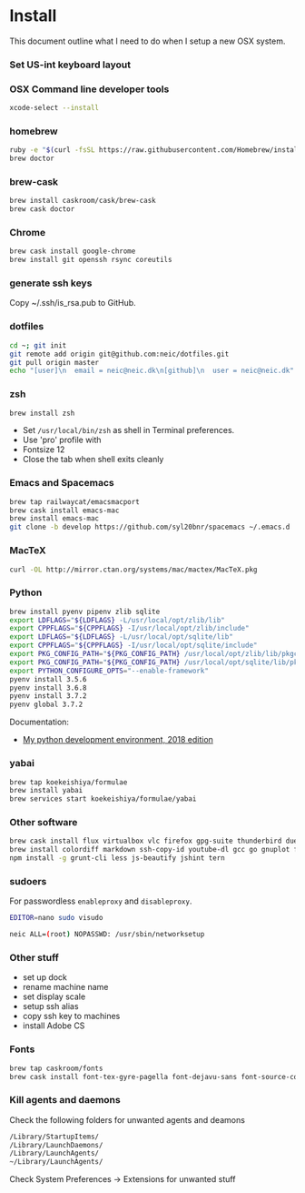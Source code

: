 # Install
This document outline what I need to do when I setup a new OSX
system.

### Set US-int keyboard layout


### OSX Command line developer tools
```sh
xcode-select --install
```


### homebrew
```sh
ruby -e "$(curl -fsSL https://raw.githubusercontent.com/Homebrew/install/master/install)"
brew doctor
```

### brew-cask
```sh
brew install caskroom/cask/brew-cask
brew cask doctor
```

### Chrome
```sh
brew cask install google-chrome
brew install git openssh rsync coreutils
```

### generate ssh keys
Copy ~/.ssh/is_rsa.pub to GitHub.

### dotfiles
```sh
cd ~; git init
git remote add origin git@github.com:neic/dotfiles.git
git pull origin master
echo "[user]\n  email = neic@neic.dk\n[github]\n  user = neic@neic.dk" > .gitconfig
```

### zsh
```sh
brew install zsh
```
- Set `/usr/local/bin/zsh` as shell in Terminal preferences.
- Use 'pro' profile with
 - Fontsize 12
 - Close the tab when shell exits cleanly

### Emacs and Spacemacs
```sh
brew tap railwaycat/emacsmacport
brew cask install emacs-mac
brew install emacs-mac
git clone -b develop https://github.com/syl20bnr/spacemacs ~/.emacs.d
```

### MacTeX
```sh
curl -OL http://mirror.ctan.org/systems/mac/mactex/MacTeX.pkg
```

### Python
``` sh
brew install pyenv pipenv zlib sqlite
export LDFLAGS="${LDFLAGS} -L/usr/local/opt/zlib/lib"
export CPPFLAGS="${CPPFLAGS} -I/usr/local/opt/zlib/include"
export LDFLAGS="${LDFLAGS} -L/usr/local/opt/sqlite/lib"
export CPPFLAGS="${CPPFLAGS} -I/usr/local/opt/sqlite/include"
export PKG_CONFIG_PATH="${PKG_CONFIG_PATH} /usr/local/opt/zlib/lib/pkgconfig"
export PKG_CONFIG_PATH="${PKG_CONFIG_PATH} /usr/local/opt/sqlite/lib/pkgconfig"
export PYTHON_CONFIGURE_OPTS="--enable-framework"
pyenv install 3.5.6
pyenv install 3.6.8
pyenv install 3.7.2
pyenv global 3.7.2
```
Documentation:
- [My python development environment, 2018 edition](https://jacobian.org/writing/python-environment-2018/)

### yabai

``` sh
brew tap koekeishiya/formulae
brew install yabai
brew services start koekeishiya/formulae/yabai
```

### Other software
```sh
brew cask install flux virtualbox vlc firefox gpg-suite thunderbird duet wireshark java docker
brew install colordiff markdown ssh-copy-id youtube-dl gcc go gnuplot ffmpeg nmap pwgen unrar ncdu atomicparsley node tree terminal-notifier
npm install -g grunt-cli less js-beautify jshint tern

```

### sudoers

For passwordless `enableproxy` and `disableproxy`.

``` sh
EDITOR=nano sudo visudo

neic ALL=(root) NOPASSWD: /usr/sbin/networksetup
```


### Other stuff

- set up dock
- rename machine name
- set display scale
- setup ssh alias
- copy ssh key to machines
- install Adobe CS


### Fonts
```sh
brew tap caskroom/fonts
brew cask install font-tex-gyre-pagella font-dejavu-sans font-source-code-pro
```

### Kill agents and daemons
Check the following folders for unwanted agents and deamons
``` sh
/Library/StartupItems/
/Library/LaunchDaemons/
/Library/LaunchAgents/
~/Library/LaunchAgents/
```

Check System Preferences -> Extensions for unwanted stuff

<!---
Local Variables:
mode: gfm
End:
-->

